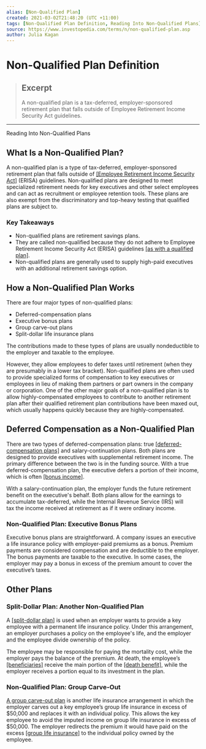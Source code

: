 ```yaml
---
alias: [Non-Qualified Plan]
created: 2021-03-02T21:48:20 (UTC +11:00)
tags: [Non-Qualified Plan Definition, Reading Into Non-Qualified Plans]
source: https://www.investopedia.com/terms/n/non-qualified-plan.asp
author: Julia Kagan
---
```


# Non-Qualified Plan Definition

> ## Excerpt
> A non-qualified plan is a tax-deferred, employer-sponsored retirement plan that falls outside of Employee Retirement Income Security Act guidelines.

---

Reading Into Non-Qualified Plans
## What Is a Non-Qualified Plan?

A non-qualified plan is a type of tax-deferred, employer-sponsored retirement plan that falls outside of [[Employee Retirement Income Security Act]](https://www.investopedia.com/terms/e/erisa.asp) (ERISA) guidelines. Non-qualified plans are designed to meet specialized retirement needs for key executives and other select employees and can act as recruitment or employee retention tools. These plans are also exempt from the discriminatory and top-heavy testing that qualified plans are subject to.

### Key Takeaways

-   Non-qualified plans are retirement savings plans.
-   They are called non-qualified because they do not adhere to Employee Retirement Income Security Act (ERISA) guidelines [[as with a qualified plan]](https://www.investopedia.com/ask/answers/206.asp).
-   Non-qualified plans are generally used to supply high-paid executives with an additional retirement savings option.

## How a Non-Qualified Plan Works

There are four major types of non-qualified plans:

-   Deferred-compensation plans
-   Executive bonus plans
-   Group carve-out plans
-   Split-dollar life insurance plans

The contributions made to these types of plans are usually nondeductible to the employer and taxable to the employee.

However, they allow employees to defer taxes until retirement (when they are presumably in a lower tax bracket). Non-qualified plans are often used to provide specialized forms of compensation to key executives or employees in lieu of making them partners or part owners in the company or corporation. One of the other major goals of a non-qualified plan is to allow highly-compensated employees to contribute to another retirement plan after their qualified retirement plan contributions have been maxed out, which usually happens quickly because they are highly-compensated.

## Deferred Compensation as a Non-Qualified Plan

There are two types of deferred-compensation plans: true [[deferred-compensation plans]](https://www.investopedia.com/terms/d/deferred-compensation.asp) and salary-continuation plans. Both plans are designed to provide executives with supplemental retirement income. The primary difference between the two is in the funding source. With a true deferred-compensation plan, the executive defers a portion of their income, which is often [[bonus income]](https://www.investopedia.com/terms/b/bonus.asp).

With a salary-continuation plan, the employer funds the future retirement benefit on the executive's behalf. Both plans allow for the earnings to accumulate tax-deferred, while the Internal Revenue Service (IRS) will tax the income received at retirement as if it were ordinary income.

### Non-Qualified Plan: Executive Bonus Plans 

Executive bonus plans are straightforward. A company issues an executive a life insurance policy with employer-paid premiums as a bonus. Premium payments are considered compensation and are deductible to the employer. The bonus payments are taxable to the executive. In some cases, the employer may pay a bonus in excess of the premium amount to cover the executive’s taxes.

## Other Plans

### Split-Dollar Plan: Another Non-Qualified Plan

A [[split-dollar plan]](https://www.investopedia.com/articles/professionals/010616/split-dollar-life-insurance-how-it-works.asp) is used when an employer wants to provide a key employee with a permanent life insurance policy. Under this arrangement, an employer purchases a policy on the employee's life, and the employer and the employee divide ownership of the policy.

The employee may be responsible for paying the mortality cost, while the employer pays the balance of the premium. At death, the employee’s [[beneficiaries]](https://www.investopedia.com/terms/b/beneficiary.asp) receive the main portion of the [[death benefit]](https://www.investopedia.com/terms/d/deathbenefit.asp), while the employer receives a portion equal to its investment in the plan.

### Non-Qualified Plan: Group Carve-Out 

[A group carve-out plan](https://www.investopedia.com/terms/g/group-carve-out-plan.asp) is another life insurance arrangement in which the employer carves out a key employee’s group life insurance in excess of $50,000 and replaces it with an individual policy. This allows the key employee to avoid the imputed income on group life insurance in excess of $50,000. The employer redirects the premium it would have paid on the excess [[group life insurance]](https://www.investopedia.com/terms/g/group-life-insurance.asp) to the individual policy owned by the employee.
